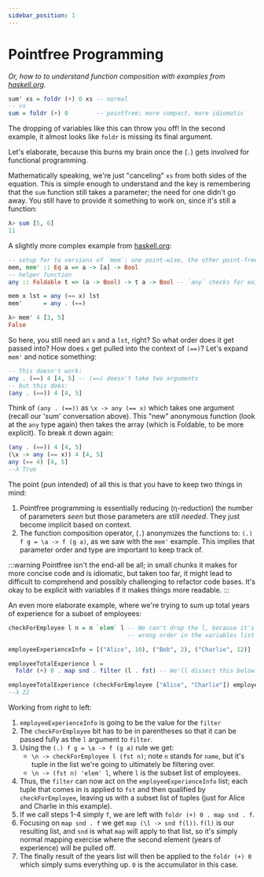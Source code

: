 ```yaml
---
sidebar_position: 1
---
```

# Pointfree Programming

_Or, how to to understand function composition with examples from [haskell.org](https://wiki.haskell.org/Pointfree)._

```haskell
sum' xs = foldr (+) 0 xs -- normal
-- vs
sum = foldr (+) 0        -- pointfree; more compact, more idiomatic
```

<Lozenge t="warn"/> The dropping of variables like this can throw you off! In the second example, it almost looks like `foldr` is missing its final argument.

Let's elaborate, because this burns my brain once the (`.`) gets involved for functional programming.

Mathematically speaking, we're just "canceling" `xs` from both sides of the equation. This is simple enough to understand and the key is remembering that the `sum` function still takes a parameter; the need for one didn't go away. You still have to provide it something to work on, since it's still a function:

```haskell
λ> sum [5, 6]
11
```

A slightly more complex example from [haskell.org](https://wiki.haskell.org/Pointfree):

```haskell
-- setup for to versions of `mem`; one point-wise, the other point-free 
mem, mem' :: Eq a => a -> [a] -> Bool
-- helper function
any :: Foldable t => (a -> Bool) -> t a -> Bool -- `any` checks for existence in an array or the like.

mem x lst = any (== x) lst
mem'      = any . (==)

λ> mem' 4 [3, 5]
False
```

So here, you still need an `x` and a `lst`, right? So what order does it get passed into? How does `x` get pulled into the context of `(==)`? Let's expand `mem'` and notice something:

```haskell
-- This doesn't work:
any . (==) 4 [4, 5] -- (==) doesn't take two arguments
-- but this does:
(any . (==)) 4 [4, 5]
```

Think of `(any . (==))` as `\x -> any (== x)` which takes one argument (recall our 'sum' conversation above). This "new" anonymous function (look at the `any` type again) then takes the array (which is Foldable, to be more explicit). To break it down again:

```haskell
(any . (==)) 4 [4, 5]
(\x -> any (== x)) 4 [4, 5]
any (== 4) [4, 5]
--λ True
```

The point (pun intended) of all this is that you have to keep two things in mind:

1. Pointfree programming is essentially reducing (η-reduction) the number of parameters _seen_ but those parameters are still _needed_. They just become implicit based on context.
2. The function composition operator, (`.`) anonymizes the functions to: `(.) f g = \a -> f (g a)`, as we saw with the `mem'` example. This implies that parameter order and type are important to keep track of.

:::warning
Pointfree isn't the end-all be all; in small chunks it makes for more concise code and is idiomatic, but taken too far, it might lead to difficult to comprehend and possibly challenging to refactor code bases. It's okay to be explicit with variables if it makes things more readable.
:::

An even more elaborate example, where we're trying to sum up total years of experience for a subset of employees:

```haskell
checkForEmployee l n = n `elem` l -- We can't drop the l, because it's in the
                                  -- wrong order in the variables list (l n).

employeeExperienceInfo = [("Alice", 10), ("Bob", 2), ("Charlie", 12)]

employeeTotalExperience l =
  foldr (+) 0 . map snd . filter (l . fst) -- We'll dissect this below.

employeeTotalExperience (checkForEmployee ["Alice", "Charlie"]) employeeExperienceInfo
--λ 22
```

Working from right to left:

1. `employeeExperienceInfo` is going to be the value for the `filter`
2. The `checkForEmployee` bit has to be in parentheses so that it can be passed fully as the `l` argument to `filter`.
3. Using the `(.) f g = \a -> f (g a)` rule we get:
   - `\n -> checkForEmployee l (fst n)`; note `n` stands for `name`, but it's tuple in the list we're going to ultimately be filtering over.
   - `\n -> (fst n) 'elem' l`, where `l` is the subset list of employees.
4. Thus, the `filter` can now act on the `employeeExperienceInfo` list; each tuple that comes in is applied to `fst` and then qualified by `checkForEmployee`, leaving us with a subset list of tuples (just for Alice and Charlie in this example).
5. If we call steps 1-4 simply `f`, we are left with `foldr (+) 0 . map snd . f`.
6. Focusing on `map snd . f` we get `map (\l -> snd f(l))`. `f(l)` is our resulting list, and `snd` is what `map` will apply to that list, so it's simply normal mapping exercise where the second element (years of experience) will be pulled off.
7. The finally result of the years list will then be applied to the `foldr (+) 0` which simply sums everything up. `0` is the accumulator in this case.